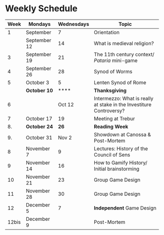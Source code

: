 # Weekly Schedule

| Week  | Mondays        | Wednesdays | Topic                                                               |
| ----- | -------------- | ---------- | ------------------------------------------------------------------- |
| 1     | September      | 7          | Orientation                                                         |
|       | September 12   | 14         | What is medieval religion?                                          |
| 3     | September 19   | 21         | The 11th century context/ _Pataria_ mini-game                       |
| 4     | September 26   | 28         | Synod of Worms                                                      |
| 5     | October 3      | 5          | Lenten Synod of Rome                                                |
|       | **October 10** | ****       | **Thanksgiving**                                                    |
| 6     |                | Oct 12     | Intermezzo: What is really at stake in the Investiture Controversy? |
| 7     | October 17     | 19         | Meeting at Trebur                                                   |
| 8.    | **October 24** | **26**     | **Reading Week**                                                    |
| 9.    | October 31     | Nov 2      | Showdown at Canossa & Post-Mortem                                   |
| 8     | November 7     |  9         | Lectures: History of the Council of Sens                            |
| 9     | November 14    | 16         | How to Gamify History/ Initial brainstorming                        |
| 10    | November 21    | 23         | Group Game Design                                                   |
| 11    | November 28    | 30         | Group Game Design                                                   |
| 12    | December 5     | 7          | **Independent** Game Design                                         |
| 12bis | December 9     |            | Post-Mortem                                                         |

